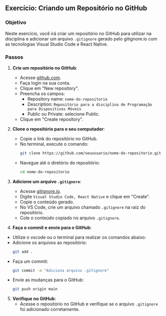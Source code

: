 
## Exercício: Criando um Repositório no GitHub

### Objetivo

Neste exercício, você irá criar um repositório no GitHub para utilizar na disciplina e adicionar um arquivo `.gitignore` gerado pelo gitignore.io com as tecnologias Visual Studio Code e React Native.

### Passos

1. **Crie um repositório no GitHub**:
   - Acesse [github.com](https://github.com/).
   - Faça login na sua conta.
   - Clique em "New repository".
   - Preencha os campos:
     - Repository name: `nome-do-repositorio`
     - Description: `Repositório para a disciplina de Programação para Dispositivos Móveis`
     - Public ou Private: selecione Public.
   - Clique em "Create repository".

2. **Clone o repositório para o seu computador**:
   - Copie o link do repositório no GitHub.
   - No terminal, execute o comando:
     ```bash
     git clone https://github.com/seuusuario/nome-do-repositorio.git
     ```
   - Navegue até o diretório do repositório:
     ```bash
     cd nome-do-repositorio
     ```

3. **Adicione um arquivo `.gitignore`**:
   - Acesse [gitignore.io](https://www.toptal.com/developers/gitignore).
   - Digite `Visual Studio Code, React Native` e clique em "Create".
   - Copie o conteúdo gerado.
   - No VS Code, crie um arquivo chamado `.gitignore` na raiz do repositório.
   - Cole o conteúdo copiado no arquivo `.gitignore`.

4. **Faça o commit e envie para o GitHub**:

  - Utilize o vscode ou o terminal para realizar os comandos abaixo:
   - Adicione os arquivos ao repositório:
     ```bash
     git add .
     ```
   - Faça um commit:
     ```bash
     git commit -m "Adiciona arquivo .gitignore"
     ```
   - Envie as mudanças para o GitHub:
     ```bash
     git push origin main
     ```

5. **Verifique no GitHub**:
   - Acesse o repositório no GitHub e verifique se o arquivo `.gitignore` foi adicionado corretamente.

